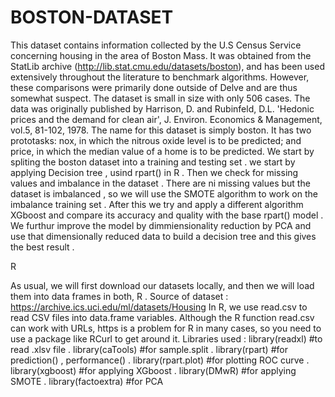 # BOSTON-DATASET

This dataset contains information collected by the U.S Census Service concerning housing in the area of Boston Mass. It was obtained from the StatLib archive (http://lib.stat.cmu.edu/datasets/boston), and has been used extensively throughout the literature to benchmark algorithms. However, these comparisons were primarily done outside of Delve and are thus somewhat suspect. The dataset is small in size with only 506 cases.
The data was originally published by Harrison, D. and Rubinfeld, D.L. 'Hedonic prices and the demand for clean air', J. Environ. Economics & Management, vol.5, 81-102, 1978.
The name for this dataset is simply boston. It has two prototasks: nox, in which the nitrous oxide level is to be predicted; and price, in which the median value of a home is to be predicted.
We start by spliting the boston dataset into a training and testing set . we start by applying Decision tree , usind rpart() in R .
Then we check for missing values and imbalance in the dataset . 
There are ni missing values but the dataset is imbalanced , so we will use the SMOTE algorithm to work on the imbalance training set .
After this we try and apply a different algorithm XGboost and compare its accuracy and quality with the base rpart() model .
We furthur improve the model by dimmiensionality reduction by PCA and use that dimensionally reduced data to build a decision tree and this gives the best result .

R

As usual, we will first download our datasets locally, and then we will load them into data frames in both, R .
Source of dataset : https://archive.ics.uci.edu/ml/datasets/Housing
In R, we use read.csv to read CSV files into data.frame variables. Although the R function read.csv can work with URLs, https is a problem for R in many cases, so you need to use a package like RCurl to get around it. 
Libraries used :
library(readxl) #to read .xlsv file . 
library(caTools) #for sample.split .
library(rpart) #for prediction() , performance() .
library(rpart.plot) #for plotting ROC curve .
library(xgboost) #for applying XGboost .
library(DMwR) #for applying SMOTE .
library(factoextra) #for PCA

